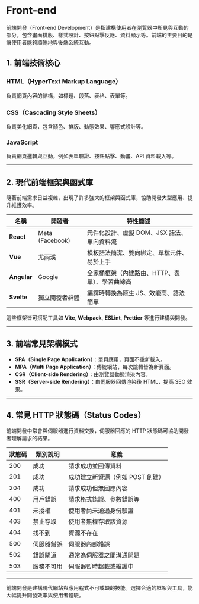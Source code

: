 # Front-end

前端開發（Front-end Development）是指建構使用者在瀏覽器中所見與互動的部分，包含畫面排版、樣式設計、按鈕點擊反應、資料顯示等。前端的主要目的是讓使用者能夠順暢地與後端系統互動。

## 1. 前端技術核心

### HTML（HyperText Markup Language）

負責網頁內容的結構，如標題、段落、表格、表單等。

### CSS（Cascading Style Sheets）

負責美化網頁，包含顏色、排版、動態效果、響應式設計等。

### JavaScript

負責網頁邏輯與互動，例如表單驗證、按鈕點擊、動畫、API 資料載入等。

---

## 2. 現代前端框架與函式庫

隨著前端需求日益複雜，出現了許多強大的框架與函式庫，協助開發大型應用、提升維護效率。

| 名稱          | 開發者             | 特性簡述                      |
| ----------- | --------------- | ------------------------- |
| **React**   | Meta (Facebook) | 元件化設計、虛擬 DOM、JSX 語法、單向資料流 |
| **Vue**     | 尤雨溪             | 模板語法簡潔、雙向綁定、單檔元件、易於上手     |
| **Angular** | Google          | 全家桶框架（內建路由、HTTP、表單）、學習曲線高 |
| **Svelte**  | 獨立開發者群體         | 編譯時轉換為原生 JS、效能高、語法簡單      |

這些框架皆可搭配工具如 **Vite**, **Webpack**, **ESLint**, **Prettier** 等進行建構與開發。

---

## 3. 前端常見架構模式

* **SPA（Single Page Application）**：單頁應用，頁面不重新載入。
* **MPA（Multi Page Application）**：傳統網站，每次跳轉皆為新頁面。
* **CSR（Client-side Rendering）**：由瀏覽器動態渲染內容。
* **SSR（Server-side Rendering）**：由伺服器回傳渲染後 HTML，提高 SEO 效果。

---

## 4. 常見 HTTP 狀態碼（Status Codes）

前端開發中常會與伺服器進行資料交換，伺服器回應的 HTTP 狀態碼可協助開發者理解請求的結果。

| 狀態碼 | 類別說明  | 意義                  |
| --- | ----- | ------------------- |
| 200 | 成功    | 請求成功並回傳資料           |
| 201 | 成功    | 成功建立新資源（例如 POST 創建） |
| 204 | 成功    | 請求成功但無回應內容          |
| 400 | 用戶錯誤  | 請求格式錯誤、參數錯誤等        |
| 401 | 未授權   | 使用者尚未通過身份驗證         |
| 403 | 禁止存取  | 使用者無權存取該資源          |
| 404 | 找不到   | 資源不存在               |
| 500 | 伺服器錯誤 | 伺服器內部錯誤             |
| 502 | 錯誤閘道  | 通常為伺服器之間溝通問題        |
| 503 | 服務不可用 | 伺服器暫時超載或維護中         |

---

前端開發是建構現代網站與應用程式不可或缺的技能。選擇合適的框架與工具，能大幅提升開發效率與使用者體驗。
